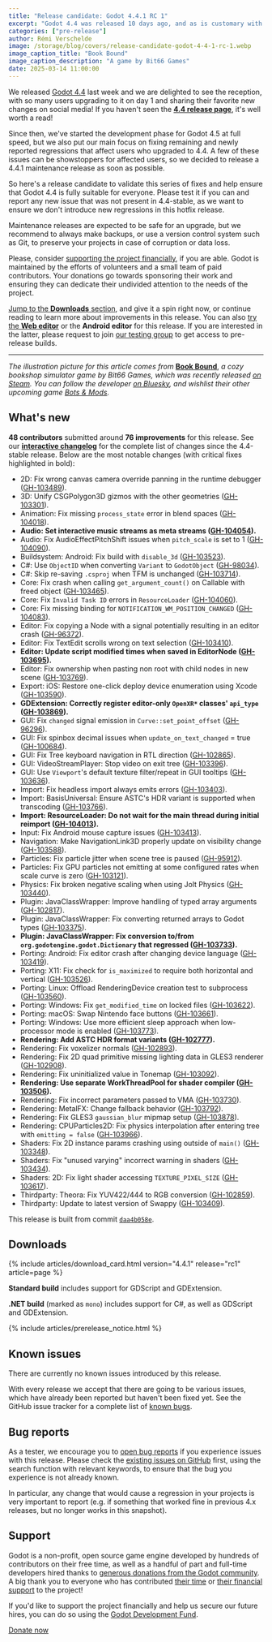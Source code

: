 ```yaml
---
title: "Release candidate: Godot 4.4.1 RC 1"
excerpt: "Godot 4.4 was released 10 days ago, and as is customary with such major feature updates, we have a late harvest of regression fixes to offer!"
categories: ["pre-release"]
author: Rémi Verschelde
image: /storage/blog/covers/release-candidate-godot-4-4-1-rc-1.webp
image_caption_title: "Book Bound"
image_caption_description: "A game by Bit66 Games"
date: 2025-03-14 11:00:00
---
```


We released [Godot 4.4](/releases/4.4/) last week and we are delighted to see the reception, with so many users upgrading to it on day 1 and sharing their favorite new changes on social media! If you haven't seen the [**4.4 release page**](/releases/4.4/), it's well worth a read!

Since then, we've started the development phase for Godot 4.5 at full speed, but we also put our main focus on fixing remaining and newly reported regressions that affect users who upgraded to 4.4. A few of these issues can be showstoppers for affected users, so we decided to release a 4.4.1 maintenance release as soon as possible.

So here's a release candidate to validate this series of fixes and help ensure that Godot 4.4 is fully suitable for everyone. Please test it if you can and report any new issue that was not present in 4.4-stable, as we want to ensure we don't introduce new regressions in this hotfix release.

Maintenance releases are expected to be safe for an upgrade, but we recommend to always make backups, or use a version control system such as Git, to preserve your projects in case of corruption or data loss.

Please, consider [supporting the project financially](#support), if you are able. Godot is maintained by the efforts of volunteers and a small team of paid contributors. Your donations go towards sponsoring their work and ensuring they can dedicate their undivided attention to the needs of the project.

[Jump to the **Downloads** section](#downloads), and give it a spin right now, or continue reading to learn more about improvements in this release. You can also [try the **Web editor**](https://editor.godotengine.org/releases/4.4.1.rc1/) or the **Android editor** for this release. If you are interested in the latter, please request to join [our testing group](https://groups.google.com/g/godot-testers) to get access to pre-release builds.

-----

*The illustration picture for this article comes from* [**Book Bound**](https://store.steampowered.com/app/3320800/Book_Bound/?curator_clanid=41324400), *a cozy bookshop simulator game by Bit66 Games, which was recently released [on Steam](https://store.steampowered.com/app/3320800/Book_Bound/?curator_clanid=41324400). You can follow the developer [on Bluesky](https://bsky.app/profile/bit66.bsky.social), and wishlist their other upcoming game [Bots & Mods](https://store.steampowered.com/app/2830960/Bots__Mods/?curator_clanid=41324400).*

## What's new

**48 contributors** submitted around **76 improvements** for this release. See our [**interactive changelog**](https://godotengine.github.io/godot-interactive-changelog/#4.4.1-rc1) for the complete list of changes since the 4.4-stable release. Below are the most notable changes (with critical fixes highlighted in bold):

- 2D: Fix wrong canvas camera override panning in the runtime debugger ([GH-103489](https://github.com/godotengine/godot/pull/103489)).
- 3D: Unify CSGPolygon3D gizmos with the other geometries ([GH-103301](https://github.com/godotengine/godot/pull/103301)).
- Animation: Fix missing `process_state` error in blend spaces ([GH-104018](https://github.com/godotengine/godot/pull/104018)).
- **Audio: Set interactive music streams as meta streams ([GH-104054](https://github.com/godotengine/godot/pull/104054)).**
- Audio: Fix AudioEffectPitchShift issues when `pitch_scale` is set to 1 ([GH-104090](https://github.com/godotengine/godot/pull/104090)).
- Buildsystem: Android: Fix build with `disable_3d` ([GH-103523](https://github.com/godotengine/godot/pull/103523)).
- C#: Use `ObjectID` when converting `Variant` to `GodotObject` ([GH-98034](https://github.com/godotengine/godot/pull/98034)).
- C#: Skip re-saving `.csproj` when TFM is unchanged ([GH-103714](https://github.com/godotengine/godot/pull/103714)).
- Core: Fix crash when calling `get_argument_count()` on Callable with freed object ([GH-103465](https://github.com/godotengine/godot/pull/103465)).
- Core: Fix `Invalid Task ID` errors in `ResourceLoader` ([GH-104060](https://github.com/godotengine/godot/pull/104060)).
- Core: Fix missing binding for `NOTIFICATION_WM_POSITION_CHANGED` ([GH-104083](https://github.com/godotengine/godot/pull/104083)).
- Editor: Fix copying a Node with a signal potentially resulting in an editor crash ([GH-96372](https://github.com/godotengine/godot/pull/96372)).
- Editor: Fix TextEdit scrolls wrong on text selection ([GH-103410](https://github.com/godotengine/godot/pull/103410)).
- **Editor: Update script modified times when saved in EditorNode ([GH-103695](https://github.com/godotengine/godot/pull/103695)).**
- Editor: Fix ownership when pasting non root with child nodes in new scene ([GH-103769](https://github.com/godotengine/godot/pull/103769)).
- Export: iOS: Restore one-click deploy device enumeration using Xcode ([GH-103590](https://github.com/godotengine/godot/pull/103590)).
- **GDExtension: Correctly register editor-only `OpenXR*` classes' `api_type` ([GH-103869](https://github.com/godotengine/godot/pull/103869)).**
- GUI: Fix `changed` signal emission in `Curve::set_point_offset` ([GH-96296](https://github.com/godotengine/godot/pull/96296)).
- GUI: Fix spinbox decimal issues when `update_on_text_changed` = true ([GH-100684](https://github.com/godotengine/godot/pull/100684)).
- GUI: Fix Tree keyboard navigation in RTL direction ([GH-102865](https://github.com/godotengine/godot/pull/102865)).
- GUI: VideoStreamPlayer: Stop video on exit tree ([GH-103396](https://github.com/godotengine/godot/pull/103396)).
- GUI: Use `Viewport`'s default texture filter/repeat in GUI tooltips ([GH-103636](https://github.com/godotengine/godot/pull/103636)).
- Import: Fix headless import always emits errors ([GH-103403](https://github.com/godotengine/godot/pull/103403)).
- Import: BasisUniversal: Ensure ASTC's HDR variant is supported when transcoding ([GH-103766](https://github.com/godotengine/godot/pull/103766)).
- **Import: ResourceLoader: Do not wait for the main thread during initial reimport ([GH-104013](https://github.com/godotengine/godot/pull/104013)).**
- Input: Fix Android mouse capture issues ([GH-103413](https://github.com/godotengine/godot/pull/103413)).
- Navigation: Make NavigationLink3D properly update on visibility change ([GH-103588](https://github.com/godotengine/godot/pull/103588)).
- Particles: Fix particle jitter when scene tree is paused ([GH-95912](https://github.com/godotengine/godot/pull/95912)).
- Particles: Fix GPU particles not emitting at some configured rates when scale curve is zero ([GH-103121](https://github.com/godotengine/godot/pull/103121)).
- Physics: Fix broken negative scaling when using Jolt Physics ([GH-103440](https://github.com/godotengine/godot/pull/103440)).
- Plugin: JavaClassWrapper: Improve handling of typed array arguments ([GH-102817](https://github.com/godotengine/godot/pull/102817)).
- Plugin: JavaClassWrapper: Fix converting returned arrays to Godot types ([GH-103375](https://github.com/godotengine/godot/pull/103375)).
- **Plugin: JavaClassWrapper: Fix conversion to/from `org.godotengine.godot.Dictionary` that regressed ([GH-103733](https://github.com/godotengine/godot/pull/103733)).**
- Porting: Android: Fix editor crash after changing device language ([GH-103419](https://github.com/godotengine/godot/pull/103419)).
- Porting: X11: Fix check for `is_maximized` to require both horizontal and vertical ([GH-103526](https://github.com/godotengine/godot/pull/103526)).
- Porting: Linux: Offload RenderingDevice creation test to subprocess ([GH-103560](https://github.com/godotengine/godot/pull/103560)).
- Porting: Windows: Fix `get_modified_time` on locked files ([GH-103622](https://github.com/godotengine/godot/pull/103622)).
- Porting: macOS: Swap Nintendo face buttons ([GH-103661](https://github.com/godotengine/godot/pull/103661)).
- Porting: Windows: Use more efficient sleep approach when low-processor mode is enabled ([GH-103773](https://github.com/godotengine/godot/pull/103773)).
- **Rendering: Add ASTC HDR format variants ([GH-102777](https://github.com/godotengine/godot/pull/102777)).**
- Rendering: Fix voxelizer normals ([GH-102893](https://github.com/godotengine/godot/pull/102893)).
- Rendering: Fix 2D quad primitive missing lighting data in GLES3 renderer ([GH-102908](https://github.com/godotengine/godot/pull/102908)).
- Rendering: Fix uninitialized value in Tonemap ([GH-103092](https://github.com/godotengine/godot/pull/103092)).
- **Rendering: Use separate WorkThreadPool for shader compiler ([GH-103506](https://github.com/godotengine/godot/pull/103506)).**
- Rendering: Fix incorrect parameters passed to VMA ([GH-103730](https://github.com/godotengine/godot/pull/103730)).
- Rendering: MetalFX: Change fallback behavior ([GH-103792](https://github.com/godotengine/godot/pull/103792)).
- Rendering: Fix GLES3 `gaussian_blur` mipmap setup ([GH-103878](https://github.com/godotengine/godot/pull/103878)).
- Rendering: CPUParticles2D: Fix physics interpolation after entering tree with `emitting = false` ([GH-103966](https://github.com/godotengine/godot/pull/103966)).
- Shaders: Fix 2D instance params crashing using outside of `main()` ([GH-103348](https://github.com/godotengine/godot/pull/103348)).
- Shaders: Fix "unused varying" incorrect warning in shaders ([GH-103434](https://github.com/godotengine/godot/pull/103434)).
- Shaders: 2D: Fix light shader accessing `TEXTURE_PIXEL_SIZE` ([GH-103617](https://github.com/godotengine/godot/pull/103617)).
- Thirdparty: Theora: Fix YUV422/444 to RGB conversion ([GH-102859](https://github.com/godotengine/godot/pull/102859)).
- Thirdparty: Update to latest version of Swappy ([GH-103409](https://github.com/godotengine/godot/pull/103409)).

This release is built from commit [`daa4b058e`](https://github.com/godotengine/godot/commit/daa4b058ee9272dd4ee9033bb093afb21ad558b7).

## Downloads

{% include articles/download_card.html version="4.4.1" release="rc1" article=page %}

**Standard build** includes support for GDScript and GDExtension.

**.NET build** (marked as `mono`) includes support for C#, as well as GDScript and GDExtension.

{% include articles/prerelease_notice.html %}

## Known issues

There are currently no known issues introduced by this release.

With every release we accept that there are going to be various issues, which have already been reported but haven't been fixed yet. See the GitHub issue tracker for a complete list of [known bugs](https://github.com/godotengine/godot/issues?q=is%3Aissue+is%3Aopen+label%3Abug+).

## Bug reports

As a tester, we encourage you to [open bug reports](https://github.com/godotengine/godot/issues) if you experience issues with this release. Please check the [existing issues on GitHub](https://github.com/godotengine/godot/issues) first, using the search function with relevant keywords, to ensure that the bug you experience is not already known.

In particular, any change that would cause a regression in your projects is very important to report (e.g. if something that worked fine in previous 4.x releases, but no longer works in this snapshot).

## Support

Godot is a non-profit, open source game engine developed by hundreds of contributors on their free time, as well as a handful of part and full-time developers hired thanks to [generous donations from the Godot community](https://fund.godotengine.org/). A big thank you to everyone who has contributed [their time](https://github.com/godotengine/godot/blob/master/AUTHORS.md) or [their financial support](https://github.com/godotengine/godot/blob/master/DONORS.md) to the project!

If you'd like to support the project financially and help us secure our future hires, you can do so using the [Godot Development Fund](https://fund.godotengine.org/).

<a class="btn" href="https://fund.godotengine.org/">Donate now</a>
